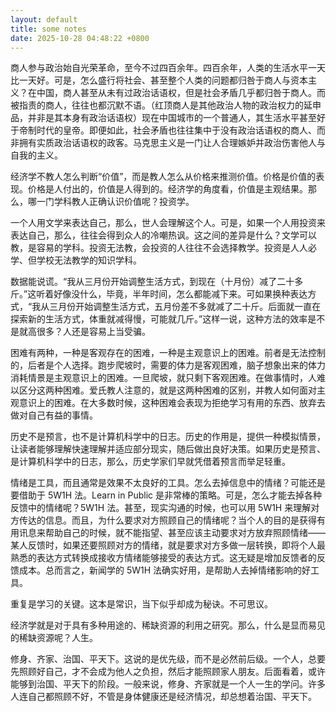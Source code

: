 ```yaml
---
layout: default
title: some notes 
date: 2025-10-28 04:48:22 +0800 
---
```


商人参与政治始自光荣革命，至今不过四百余年。四百余年，人类的生活水平一天比一天好。可是，怎么盛行将社会、甚至整个人类的问题都归咎于商人与资本主义？在中国，商人甚至从未有过政治话语权，但是社会矛盾几乎都归咎于商人。而被指责的商人，往往也都沉默不语。（红顶商人是其他政治人物的政治权力的延申品，并非是其本身有政治话语权）现在中国城市的一个普通人，其生活水平甚至好于帝制时代的皇帝。即便如此，社会矛盾也往往集中于没有政治话语权的商人、而非拥有实质政治话语权的政客。马克思主义是一门让人合理嫉妒并政治伤害他人与自我的主义。

经济学不教人怎么判断“价值”，而是教人怎么从价格来推测价值。价格是价值的表现。价格是人付出的，价值是人得到的。经济学的角度看，价值是主观结果。那么，哪一门学科教人正确认识价值呢？投资学。

一个人用文学来表达自己，那么，世人会理解这个人。可是，如果一个人用投资来表达自己，那么，往往会得到众人的冷嘲热讽。这之间的差异是什么？文学可以教，是容易的学科。投资无法教，会投资的人往往不会选择教学。投资是人人必学、但学校无法教学的知识学科。

数据能说谎。“我从三月份开始调整生活方式，到现在（十月份）减了二十多斤。”这听着好像没什么，毕竟，半年时间，怎么都能减下来。可如果换种表达方式，“我从三月份开始调整生活方式，五月份差不多就减了二十斤。后面就一直在探索新的生活方式，体重就减得慢，可能就几斤。”这样一说，这种方法的效率是不是就高很多？人还是容易上当受骗。

困难有两种，一种是客观存在的困难，一种是主观意识上的困难。前者是无法控制的，后者是个人选择。跑步爬坡时，需要的体力是客观困难，脑子想象出来的体力消耗情景是主观意识上的困难。一旦爬坡，就只剩下客观困难。在做事情时，人难以区分这两种困难。爱氏教人注意的，就是这两种困难的区别，并教人如何面对主观意识上的困难。在大多数时候，这种困难会表现为拒绝学习有用的东西、放弃去做对自己有益的事情。

历史不是预言，也不是计算机科学中的日志。历史的作用是，提供一种模拟情景，让读者能够理解快速理解并适应部分现实，随后做出良好决策。如果历史是预言、是计算机科学中的日志，那么，历史学家们早就凭借着预言而举足轻重。

情绪是工具，而且通常是效果不太良好的工具。怎么去掉信息中的情绪？可能还是要借助于 5W1H 法。Learn in Public 是非常棒的策略。可是，怎么才能去掉各种反馈中的情绪呢？5W1H 法。甚至，现实沟通的时候，也可以用 5W1H 来理解对方传达的信息。而且，为什么要求对方照顾自己的情绪呢？当个人的目的是获得有用讯息来帮助自己的时候，就不能指望、甚至应该主动要求对方放弃照顾情绪——某人反馈时，如果还要照顾对方的情绪，就是要求对方多做一层转换，即将个人最熟悉的表达方式转换成接收方情绪能够接受的表达方式。这无疑是增加反馈者的反馈成本。总而言之，新闻学的 5W1H 法确实好用，是帮助人去掉情绪影响的好工具。

重复是学习的关键。这本是常识，当下似乎却成为秘诀。不可思议。

经济学就是对于具有多种用途的、稀缺资源的利用之研究。那么，什么是显而易见的稀缺资源呢？人生。

修身、齐家、治国、平天下。这说的是优先级，而不是必然前后级。一个人，总要先照顾好自己，才不会成为他人之负担，然后才能照顾家人朋友。后面看着，或许能够到治国、平天下的阶段。一般来说，修身、齐家就是一个人一生的学问。许多人连自己都照顾不好，不管是身体健康还是经济情况，却总想着治国、平天下。

